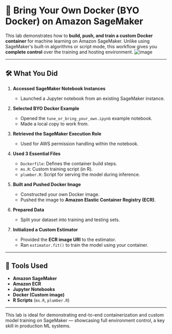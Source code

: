 # 🐳 Bring Your Own Docker (BYO Docker) on Amazon SageMaker

This lab demonstrates how to **build, push, and train a custom Docker container** for machine learning on Amazon SageMaker. Unlike using SageMaker's built-in algorithms or script mode, this workflow gives you **complete control** over the training and hosting environment.
![image](https://github.com/user-attachments/assets/0ec1776b-a71a-4d3a-af43-a420a231d685)

---

## 🛠️ What You Did

1. **Accessed SageMaker Notebook Instances**  
   - Launched a Jupyter notebook from an existing SageMaker instance.

2. **Selected BYO Docker Example**
   - Opened the `tune_or_bring_your_own.ipynb` example notebook.
   - Made a local copy to work from.

3. **Retrieved the SageMaker Execution Role**
   - Used for AWS permission handling within the notebook.

4. **Used 3 Essential Files**
   - `Dockerfile`: Defines the container build steps.
   - `ms.R`: Custom training script (in R).
   - `plumber.R`: Script for serving the model during inference.

5. **Built and Pushed Docker Image**
   - Constructed your own Docker image.
   - Pushed the image to **Amazon Elastic Container Registry (ECR)**.

6. **Prepared Data**
   - Split your dataset into training and testing sets.

7. **Initialized a Custom Estimator**
   - Provided the **ECR image URI** to the estimator.
   - Ran `estimator.fit()` to train the model using your container.

---

## 🔧 Tools Used

- **Amazon SageMaker**
- **Amazon ECR**
- **Jupyter Notebooks**
- **Docker (Custom image)**
- **R Scripts** (`ms.R`, `plumber.R`)

---

This lab is ideal for demonstrating end-to-end containerization and custom model training on SageMaker — showcasing full environment control, a key skill in production ML systems.
